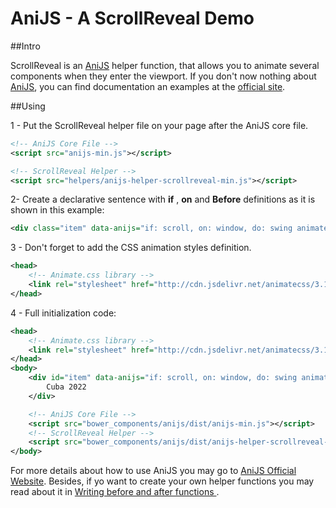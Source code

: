 AniJS - A ScrollReveal Demo
===============================

##Intro 

ScrollReveal is an [AniJS](anijs.github.io) helper function, that allows you to animate several components when they enter the viewport. If you don't now nothing about [AniJS](anijs.github.io), you can find documentation an examples at the [official site](anijs.github.io).

##Using 

1 - Put the ScrollReveal helper file on your page after the AniJS core file. 

```xml
<!-- AniJS Core File -->
<script src="anijs-min.js"></script>

<!-- ScrollReveal Helper -->
<script src="helpers/anijs-helper-scrollreveal-min.js"></script>
```

2- Create a declarative sentence with **if** , **on** and **Before** definitions as it is shown in this example:

```xml
<div class="item" data-anijs="if: scroll, on: window, do: swing animated, before: scrollReveal"></div>
```

3 - Don't forget to add the CSS animation styles definition. 

```xml
<head>
    <!-- Animate.css library -->
    <link rel="stylesheet" href="http://cdn.jsdelivr.net/animatecss/3.1.0/animate.css">
</head>
```

4 - Full initialization code:
```xml
<head>
    <!-- Animate.css library -->
    <link rel="stylesheet" href="http://cdn.jsdelivr.net/animatecss/3.1.0/animate.css">
</head>
<body>
    <div id="item" data-anijs="if: scroll, on: window, do: swing animated, before: scrollReveal">
    	Cuba 2022
    </div>

    <!-- AniJS Core File -->
    <script src="bower_components/anijs/dist/anijs-min.js"></script>
    <!-- ScrollReveal Helper -->
    <script src="bower_components/anijs/dist/anijs-helper-scrollreveal-min.js"></script>
</body>
```

For more details about how to use AniJS you may go to [AniJS Official Website](http://anijs.github.io/#using). Besides, if yo want to create your own helper functions you may read about it in  [Writing before and after functions ](https://github.com/anijs/anijs/wiki/Writing-before-and-after-functions).
